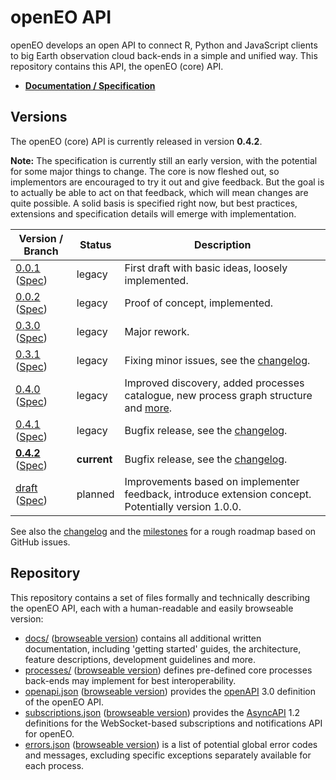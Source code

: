 # openEO API

openEO develops an open API to connect R, Python and JavaScript clients to big Earth observation cloud back-ends in a simple and unified way. This repository contains this API, the openEO (core) API.

* **[Documentation / Specification](https://open-eo.github.io/openeo-api/v/0.4.2/index.html)**

## Versions

The openEO (core) API is currently released in version **0.4.2**.

**Note:** The specification is currently still an early version, with the potential for some major things to change. The core is now fleshed out, so implementors are encouraged to try it out and give feedback. But the goal is to actually be able to act on that feedback, which will mean changes are quite possible. A solid basis is specified right now, but best practices, extensions and specification details will emerge with implementation.

| Version / Branch                                             | Status  | Description |
| ------------------------------------------------------------ | ------- | ----------- |
| [0.0.1](https://github.com/Open-EO/openeo-api/tree/0.0.1) ([Spec](https://open-eo.github.io/openeo-api/v/0.0.1/index.html)) | legacy  | First draft with basic ideas, loosely implemented. |
| [0.0.2](https://github.com/Open-EO/openeo-api/tree/0.0.2) ([Spec](https://open-eo.github.io/openeo-api/v/0.0.2/index.html)) | legacy  | Proof of concept, implemented. |
| [0.3.0](https://github.com/Open-EO/openeo-api/tree/0.3.0) ([Spec](https://open-eo.github.io/openeo-api/v/0.3.0/index.html)) | legacy | Major rework. |
| [0.3.1](https://github.com/Open-EO/openeo-api/tree/0.3.1) ([Spec](https://open-eo.github.io/openeo-api/v/0.3.1/index.html)) | legacy | Fixing minor issues, see the [changelog](CHANGELOG.md#031---2018-11-06). |
| [0.4.0](https://github.com/Open-EO/openeo-api/tree/0.4.0) ([Spec](https://open-eo.github.io/openeo-api/v/0.4.0/index.html)) | legacy | Improved discovery, added processes catalogue, new process graph structure and [more](CHANGELOG.md#040---2019-03-07). |
| [0.4.1](https://github.com/Open-EO/openeo-api/tree/0.4.1) ([Spec](https://open-eo.github.io/openeo-api/v/0.4.1/index.html)) | legacy | Bugfix release, see the [changelog](CHANGELOG.md#041---2019-05-29). |
| [**0.4.2**](https://github.com/Open-EO/openeo-api/tree/0.4.2) ([Spec](https://open-eo.github.io/openeo-api/v/0.4.2/index.html)) | **current** | Bugfix release, see the [changelog](CHANGELOG.md#042---2019-06-11). |
| [draft](https://github.com/Open-EO/openeo-api/tree/draft) ([Spec](https://open-eo.github.io/openeo-api/draft/index.html)) | planned | Improvements based on implementer feedback, introduce extension concept. Potentially version 1.0.0. |

See also the [changelog](CHANGELOG.md) and the [milestones](https://github.com/Open-EO/openeo-api/milestones) for a rough roadmap based on GitHub issues.

## Repository

This repository contains a set of files formally and technically describing the openEO API, each with a human-readable and easily browseable version:

* [docs/](docs/) ([browseable version](https://open-eo.github.io/openeo-api/v/0.4.2/)) contains all additional written documentation, including 'getting started' guides, the architecture, feature descriptions, development guidelines and more.
* [processes/](processes/) ([browseable version](https://open-eo.github.io/openeo-api/v/0.4.2/processreference/)) defines pre-defined core processes back-ends may implement for best interoperability.
* [openapi.json](openapi.json) ([browseable version](https://open-eo.github.io/openeo-api/v/0.4.2/apireference/)) provides the [openAPI](https://www.openapis.org/) 3.0 definition of the openEO API.
* [subscriptions.json](subscriptions.json) ([browseable version](https://open-eo.github.io/openeo-api/v/0.4.2/apireference-subscriptions/)) provides the [AsyncAPI](https://www.asyncapi.com/) 1.2 definitions for the WebSocket-based subscriptions and notifications API for openEO.
* [errors.json](errors.json) ([browseable version](https://open-eo.github.io/openeo-api/v/0.4.2/errors/#openeo-error-codes)) is a list of potential global error codes and messages, excluding specific exceptions separately available for each process.
